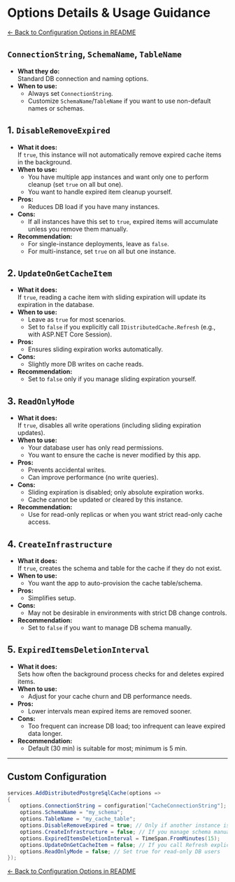 # Options Details & Usage Guidance

[← Back to Configuration Options in README](../README.md#configuration-options)

## `ConnectionString`, `SchemaName`, `TableName`

- **What they do:**  
  Standard DB connection and naming options.
- **When to use:**
  - Always set `ConnectionString`.
  - Customize `SchemaName`/`TableName` if you want to use non-default names or schemas.

## 1. `DisableRemoveExpired`

- **What it does:**  
  If `true`, this instance will not automatically remove expired cache items in the background.
- **When to use:**
  - You have multiple app instances and want only one to perform cleanup (set `true` on all but one).
  - You want to handle expired item cleanup yourself.
- **Pros:**
  - Reduces DB load if you have many instances.
- **Cons:**
  - If all instances have this set to `true`, expired items will accumulate unless you remove them manually.
- **Recommendation:**
  - For single-instance deployments, leave as `false`.
  - For multi-instance, set `true` on all but one instance.

## 2. `UpdateOnGetCacheItem`

- **What it does:**  
  If `true`, reading a cache item with sliding expiration will update its expiration in the database.
- **When to use:**
  - Leave as `true` for most scenarios.
  - Set to `false` if you explicitly call `IDistributedCache.Refresh` (e.g., with ASP.NET Core Session).
- **Pros:**
  - Ensures sliding expiration works automatically.
- **Cons:**
  - Slightly more DB writes on cache reads.
- **Recommendation:**
  - Set to `false` only if you manage sliding expiration yourself.

## 3. `ReadOnlyMode`

- **What it does:**  
  If `true`, disables all write operations (including sliding expiration updates).
- **When to use:**
  - Your database user has only read permissions.
  - You want to ensure the cache is never modified by this app.
- **Pros:**
  - Prevents accidental writes.
  - Can improve performance (no write queries).
- **Cons:**
  - Sliding expiration is disabled; only absolute expiration works.
  - Cache cannot be updated or cleared by this instance.
- **Recommendation:**
  - Use for read-only replicas or when you want strict read-only cache access.

## 4. `CreateInfrastructure`

- **What it does:**  
  If `true`, creates the schema and table for the cache if they do not exist.
- **When to use:**
  - You want the app to auto-provision the cache table/schema.
- **Pros:**
  - Simplifies setup.
- **Cons:**
  - May not be desirable in environments with strict DB change controls.
- **Recommendation:**
  - Set to `false` if you want to manage DB schema manually.

## 5. `ExpiredItemsDeletionInterval`

- **What it does:**  
  Sets how often the background process checks for and deletes expired items.
- **When to use:**
  - Adjust for your cache churn and DB performance needs.
- **Pros:**
  - Lower intervals mean expired items are removed sooner.
- **Cons:**
  - Too frequent can increase DB load; too infrequent can leave expired data longer.
- **Recommendation:**
  - Default (30 min) is suitable for most; minimum is 5 min.

---

## Custom Configuration

```csharp
services.AddDistributedPostgreSqlCache(options =>
{
    options.ConnectionString = configuration["CacheConnectionString"];
    options.SchemaName = "my_schema";
    options.TableName = "my_cache_table";
    options.DisableRemoveExpired = true; // Only if another instance is cleaning up
    options.CreateInfrastructure = false; // If you manage schema manually
    options.ExpiredItemsDeletionInterval = TimeSpan.FromMinutes(15);
    options.UpdateOnGetCacheItem = false; // If you call Refresh explicitly
    options.ReadOnlyMode = false; // Set true for read-only DB users
});
```

[← Back to Configuration Options in README](../README.md#configuration-options)
